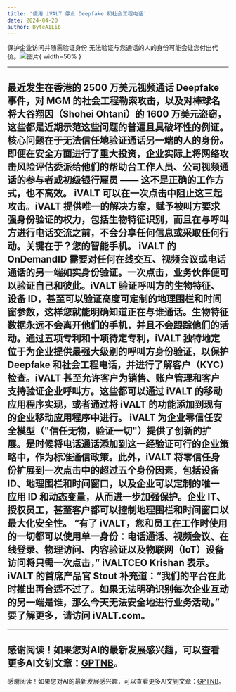 ```yaml
---
title: '使用 iVALT 停止 Deepfake 和社会工程电话'
date: 2024-04-20
author: ByteAILib
---
```


保护企业访问并随需验证身份
无法验证与您通话的人的身份可能会让您付出代价。![图片](https://ai-techpark.com/wp-content/uploads/2020/06/Buyer-Guide-500x281-1.jpg){ width=50% }

---
最近发生在香港的 2500 万美元视频通话 Deepfake 事件，对 MGM 的社会工程勒索攻击，以及对棒球名将大谷翔因（Shohei Ohtani）的 1600 万美元盗窃，这些都是近期示范这些问题的普遍且具破坏性的例证。核心问题在于无法信任地验证通话另一端的人的身份。即便在安全方面进行了重大投资，企业实际上将网络攻击风险评估委派给他们的帮助台工作人员、公司视频通话的参与者或初级银行雇员 —— 这不是正确的工作方式，也不高效。
iVALT 可以在一次点击中阻止这三起攻击。iVALT 提供唯一的解决方案，赋予被叫方要求强身份验证的权力，包括生物特征识别，而且在与呼叫方进行电话交流之前，不会分享任何信息或采取任何行动。关键在于？您的智能手机。 iVALT 的 OnDemandID 需要对任何在线交互、视频会议或电话通话的另一端如实身份验证。一次点击，业务伙伴便可以验证自己和彼此。iVALT 验证呼叫方的生物特征、设备 ID，甚至可以验证高度可定制的地理围栏和时间窗参数，这样您就能明确知道正在与谁通话。生物特征数据永远不会离开他们的手机，并且不会跟踪他们的活动。通过五项专利和十项待定专利，iVALT 独特地定位于为企业提供最强大级别的呼叫方身份验证，以保护 Deepfake 和社会工程电话，并进行了解客户（KYC）检查。iVALT 甚至允许客户为销售、账户管理和客户支持验证企业呼叫方。这些都可以通过 iVALT 的移动应用程序实现，或者通过将 iVALT 的功能添加到现有的企业移动应用程序中进行。
iVALT 为企业零信任安全模型（"信任无物，验证一切"）提供了创新的扩展。是时候将电话通话添加到这一经验证可行的企业策略中，作为标准通信政策。此外，iVALT 将零信任身份扩展到一次点击中的超过五个身份因素，包括设备 ID、地理围栏和时间窗口，以及企业可以定制的唯一应用 ID 和动态变量，从而进一步加强保护。企业 IT、授权员工，甚至客户都可以控制地理围栏和时间窗口以最大化安全性。
“有了 iVALT，您和员工在工作时使用的一切都可以使用单一身份：电话通话、视频会议、在线登录、物理访问、内容验证以及物联网（IoT）设备访问将只需一次点击，” iVALTCEO Krishan 表示。
iVALT 的首席产品官 Stout 补充道：“我们的平台在此时推出再合适不过了。如果无法明确识别每次企业互动的另一端是谁，那么今天无法安全地进行业务活动。”
要了解更多，请访问 iVALT.com。
---

---
感谢阅读！如果您对AI的最新发展感兴趣，可以查看更多AI文钊文章：[GPTNB](https://gptnb.com)。
---
感谢阅读！如果您对AI的最新发展感兴趣，可以查看更多AI文钊文章：[GPTNB](https://gptnb.com)。